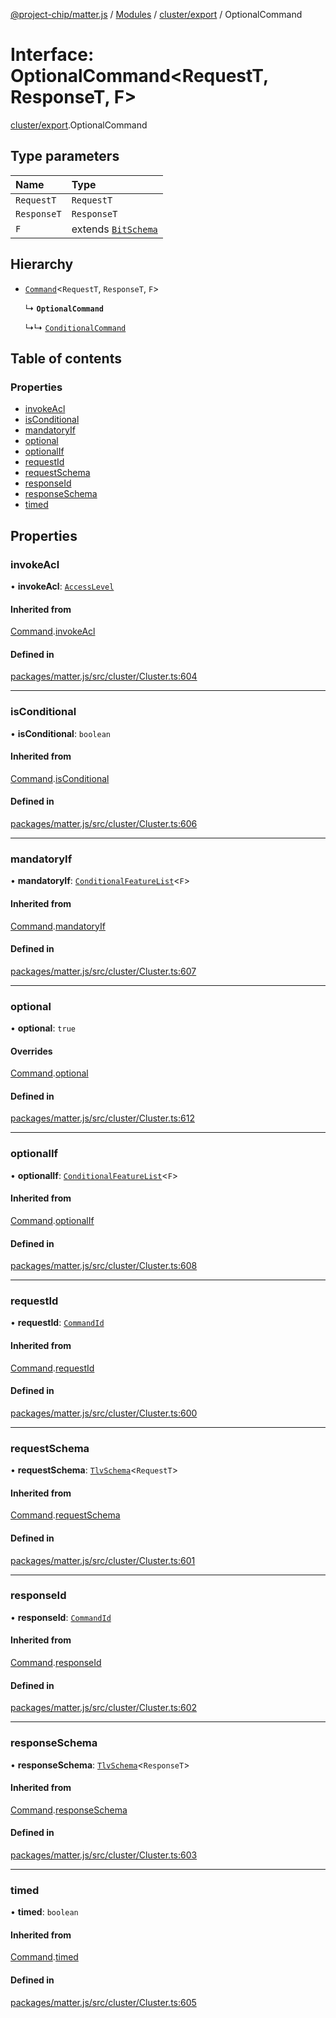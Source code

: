 [@project-chip/matter.js](../README.md) / [Modules](../modules.md) / [cluster/export](../modules/cluster_export.md) / OptionalCommand

# Interface: OptionalCommand\<RequestT, ResponseT, F\>

[cluster/export](../modules/cluster_export.md).OptionalCommand

## Type parameters

| Name | Type |
| :------ | :------ |
| `RequestT` | `RequestT` |
| `ResponseT` | `ResponseT` |
| `F` | extends [`BitSchema`](../modules/schema_export.md#bitschema) |

## Hierarchy

- [`Command`](cluster_export.Command.md)\<`RequestT`, `ResponseT`, `F`\>

  ↳ **`OptionalCommand`**

  ↳↳ [`ConditionalCommand`](cluster_export.ConditionalCommand.md)

## Table of contents

### Properties

- [invokeAcl](cluster_export.OptionalCommand.md#invokeacl)
- [isConditional](cluster_export.OptionalCommand.md#isconditional)
- [mandatoryIf](cluster_export.OptionalCommand.md#mandatoryif)
- [optional](cluster_export.OptionalCommand.md#optional)
- [optionalIf](cluster_export.OptionalCommand.md#optionalif)
- [requestId](cluster_export.OptionalCommand.md#requestid)
- [requestSchema](cluster_export.OptionalCommand.md#requestschema)
- [responseId](cluster_export.OptionalCommand.md#responseid)
- [responseSchema](cluster_export.OptionalCommand.md#responseschema)
- [timed](cluster_export.OptionalCommand.md#timed)

## Properties

### invokeAcl

• **invokeAcl**: [`AccessLevel`](../enums/cluster_export.AccessLevel.md)

#### Inherited from

[Command](cluster_export.Command.md).[invokeAcl](cluster_export.Command.md#invokeacl)

#### Defined in

[packages/matter.js/src/cluster/Cluster.ts:604](https://github.com/project-chip/matter.js/blob/3adaded6/packages/matter.js/src/cluster/Cluster.ts#L604)

___

### isConditional

• **isConditional**: `boolean`

#### Inherited from

[Command](cluster_export.Command.md).[isConditional](cluster_export.Command.md#isconditional)

#### Defined in

[packages/matter.js/src/cluster/Cluster.ts:606](https://github.com/project-chip/matter.js/blob/3adaded6/packages/matter.js/src/cluster/Cluster.ts#L606)

___

### mandatoryIf

• **mandatoryIf**: [`ConditionalFeatureList`](../modules/cluster_export.md#conditionalfeaturelist)\<`F`\>

#### Inherited from

[Command](cluster_export.Command.md).[mandatoryIf](cluster_export.Command.md#mandatoryif)

#### Defined in

[packages/matter.js/src/cluster/Cluster.ts:607](https://github.com/project-chip/matter.js/blob/3adaded6/packages/matter.js/src/cluster/Cluster.ts#L607)

___

### optional

• **optional**: ``true``

#### Overrides

[Command](cluster_export.Command.md).[optional](cluster_export.Command.md#optional)

#### Defined in

[packages/matter.js/src/cluster/Cluster.ts:612](https://github.com/project-chip/matter.js/blob/3adaded6/packages/matter.js/src/cluster/Cluster.ts#L612)

___

### optionalIf

• **optionalIf**: [`ConditionalFeatureList`](../modules/cluster_export.md#conditionalfeaturelist)\<`F`\>

#### Inherited from

[Command](cluster_export.Command.md).[optionalIf](cluster_export.Command.md#optionalif)

#### Defined in

[packages/matter.js/src/cluster/Cluster.ts:608](https://github.com/project-chip/matter.js/blob/3adaded6/packages/matter.js/src/cluster/Cluster.ts#L608)

___

### requestId

• **requestId**: [`CommandId`](../modules/datatype_export.md#commandid)

#### Inherited from

[Command](cluster_export.Command.md).[requestId](cluster_export.Command.md#requestid)

#### Defined in

[packages/matter.js/src/cluster/Cluster.ts:600](https://github.com/project-chip/matter.js/blob/3adaded6/packages/matter.js/src/cluster/Cluster.ts#L600)

___

### requestSchema

• **requestSchema**: [`TlvSchema`](../classes/tlv_export.TlvSchema.md)\<`RequestT`\>

#### Inherited from

[Command](cluster_export.Command.md).[requestSchema](cluster_export.Command.md#requestschema)

#### Defined in

[packages/matter.js/src/cluster/Cluster.ts:601](https://github.com/project-chip/matter.js/blob/3adaded6/packages/matter.js/src/cluster/Cluster.ts#L601)

___

### responseId

• **responseId**: [`CommandId`](../modules/datatype_export.md#commandid)

#### Inherited from

[Command](cluster_export.Command.md).[responseId](cluster_export.Command.md#responseid)

#### Defined in

[packages/matter.js/src/cluster/Cluster.ts:602](https://github.com/project-chip/matter.js/blob/3adaded6/packages/matter.js/src/cluster/Cluster.ts#L602)

___

### responseSchema

• **responseSchema**: [`TlvSchema`](../classes/tlv_export.TlvSchema.md)\<`ResponseT`\>

#### Inherited from

[Command](cluster_export.Command.md).[responseSchema](cluster_export.Command.md#responseschema)

#### Defined in

[packages/matter.js/src/cluster/Cluster.ts:603](https://github.com/project-chip/matter.js/blob/3adaded6/packages/matter.js/src/cluster/Cluster.ts#L603)

___

### timed

• **timed**: `boolean`

#### Inherited from

[Command](cluster_export.Command.md).[timed](cluster_export.Command.md#timed)

#### Defined in

[packages/matter.js/src/cluster/Cluster.ts:605](https://github.com/project-chip/matter.js/blob/3adaded6/packages/matter.js/src/cluster/Cluster.ts#L605)
